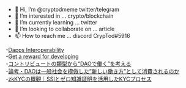 - 👋 Hi, I’m @cryptodmeme twitter/telegram
- 👀 I’m interested in ... crypto/blockchain
- 🌱 I’m currently learning ... twitter
- 💞️ I’m looking to collaborate on ... article
- 📫 How to reach me ... discord CrypTod#5916

-[Dapps Interoperability](https://mirror.xyz/0x3060fd5487a9f4184dA56bA6e09F4003c204660e/AOv01gNiiBil9-QjkcVXD170anGAZetQL7-1Exup12E)<br>-[Get a reward for developing](https://app.subsocial.network/4932/get-a-reward-for-developing-21041)<br>-[コントリビュートの類型から“DAOで働く”を考える](https://hashhub-research.com/articles/2022-04-10-working-at-dao)<br>-[論考・DAOは一般社会を模倣した”新しい働き方”として消費されるのか](https://hashhub-research.com/articles/2022-04-16-how-dao-is-consumed)<br>-[zkKYCの概観｜SSIとゼロ知識証明を活用したKYCプロセス](https://hashhub-research.com/articles/2022-04-23-about-zkkyc)

<!---
cryptodmeme/cryptodmeme is a ✨ special ✨ repository because its `README.md` (this file) appears on your GitHub profile.
You can click the Preview link to take a look at your changes.
--->

